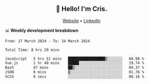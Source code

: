 
<h2 align="center">👋 Hello! I'm Cris.</h2>
<p align="center">
  <a href="https://www.criscunas.dev">Website</a> •
  <a href="https://www.linkedin.com/in/cristophercunas/">LinkedIn</a> 
</p>


📊 **Weekly development breakdown**
<!--START_SECTION:waka-->

```txt
From: 17 March 2024 - To: 24 March 2024

Total Time: 8 hrs 29 mins

JavaScript   5 hrs 51 mins   █████████████████▒░░░░░░░   68.98 %
Vue.js       1 hr 40 mins    █████░░░░░░░░░░░░░░░░░░░░   19.74 %
Bash         47 mins         ██▒░░░░░░░░░░░░░░░░░░░░░░   09.37 %
JSON         8 mins          ▒░░░░░░░░░░░░░░░░░░░░░░░░   01.76 %
SCSS         0 secs          ░░░░░░░░░░░░░░░░░░░░░░░░░   00.16 %
```

<!--END_SECTION:waka-->
